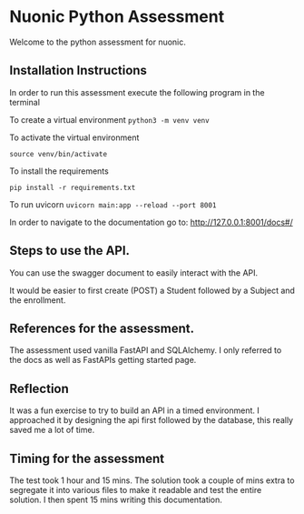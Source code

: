# Nuonic Python Assessment 

Welcome to the python assessment for nuonic.


## Installation Instructions
In order to run this assessment execute the following program in the terminal

To create a virtual environment 
```python3 -m venv venv```

To activate the virtual environment

```source venv/bin/activate```

To install the requirements

```pip install -r requirements.txt```

To run uvicorn
```uvicorn main:app --reload --port 8001```

In order to navigate to the documentation go to: 
http://127.0.0.1:8001/docs#/

## Steps to use the API. 

You can use the swagger document to easily interact with the API.

It would be easier to first create (POST) a Student followed by a Subject and the enrollment.

## References for the assessment. 

The assessment used vanilla FastAPI and SQLAlchemy. 
I only referred to the docs as well as FastAPIs getting started page.

## Reflection

It was a fun exercise to try to build an API in a timed environment. I approached it by designing the api first 
followed by the database, this really saved me a lot of time.

## Timing for the assessment

The test took 1 hour and 15 mins. 
The solution took a couple of mins extra to segregate it into various files to make it readable and test the entire solution.
I then spent 15 mins writing this documentation.